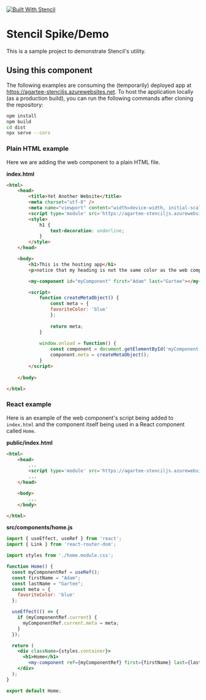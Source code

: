 [![Built With Stencil](https://img.shields.io/badge/-Built%20With%20Stencil-16161d.svg?logo=data%3Aimage%2Fsvg%2Bxml%3Bbase64%2CPD94bWwgdmVyc2lvbj0iMS4wIiBlbmNvZGluZz0idXRmLTgiPz4KPCEtLSBHZW5lcmF0b3I6IEFkb2JlIElsbHVzdHJhdG9yIDE5LjIuMSwgU1ZHIEV4cG9ydCBQbHVnLUluIC4gU1ZHIFZlcnNpb246IDYuMDAgQnVpbGQgMCkgIC0tPgo8c3ZnIHZlcnNpb249IjEuMSIgaWQ9IkxheWVyXzEiIHhtbG5zPSJodHRwOi8vd3d3LnczLm9yZy8yMDAwL3N2ZyIgeG1sbnM6eGxpbms9Imh0dHA6Ly93d3cudzMub3JnLzE5OTkveGxpbmsiIHg9IjBweCIgeT0iMHB4IgoJIHZpZXdCb3g9IjAgMCA1MTIgNTEyIiBzdHlsZT0iZW5hYmxlLWJhY2tncm91bmQ6bmV3IDAgMCA1MTIgNTEyOyIgeG1sOnNwYWNlPSJwcmVzZXJ2ZSI%2BCjxzdHlsZSB0eXBlPSJ0ZXh0L2NzcyI%2BCgkuc3Qwe2ZpbGw6I0ZGRkZGRjt9Cjwvc3R5bGU%2BCjxwYXRoIGNsYXNzPSJzdDAiIGQ9Ik00MjQuNywzNzMuOWMwLDM3LjYtNTUuMSw2OC42LTkyLjcsNjguNkgxODAuNGMtMzcuOSwwLTkyLjctMzAuNy05Mi43LTY4LjZ2LTMuNmgzMzYuOVYzNzMuOXoiLz4KPHBhdGggY2xhc3M9InN0MCIgZD0iTTQyNC43LDI5Mi4xSDE4MC40Yy0zNy42LDAtOTIuNy0zMS05Mi43LTY4LjZ2LTMuNkgzMzJjMzcuNiwwLDkyLjcsMzEsOTIuNyw2OC42VjI5Mi4xeiIvPgo8cGF0aCBjbGFzcz0ic3QwIiBkPSJNNDI0LjcsMTQxLjdIODcuN3YtMy42YzAtMzcuNiw1NC44LTY4LjYsOTIuNy02OC42SDMzMmMzNy45LDAsOTIuNywzMC43LDkyLjcsNjguNlYxNDEuN3oiLz4KPC9zdmc%2BCg%3D%3D&colorA=16161d&style=flat-square)](https://stenciljs.com)

# Stencil Spike/Demo

This is a sample project to demonstrate Stencil's utility.

## Using this component

The following examples are consuming the (temporarily) deployed app at https://agartee-stenciljs.azurewebsites.net. To host the application locally (as a production build), you can run the following commands after cloning the repository:

```bash
npm install
npm build
cd dist
npx serve --cors
```



### Plain HTML example

Here we are adding the web component to a plain HTML file.

**index.html**

```html
<html>
    <head>
        <title>Yet Another Website</title>
        <meta charset="utf-8" />
        <meta name="viewport" content="width=device-width, initial-scale=1.0, minimum-scale=1.0, maximum-scale=5.0" />
        <script type='module' src='https://agartee-stenciljs.azurewebsites.net/esm/spike.js'></script>
        <style>
            h1 {
                text-decoration: underline;
            }
        </style>
    </head>

    <body>
        <h1>This is the hosting app</h1>
        <p>notice that my heading is not the same color as the web component's...</p>

        <my-component id="myComponent" first="Adam" last="Gartee"></my-component>

        <script>
            function createMetaObject() {
                const meta = {
                favoriteColor: 'blue'
                };
        
                return meta;
            }
        
            window.onload = function() {
                const component = document.getElementById('myComponent');
                component.meta = createMetaObject();
            }
        </script>
        
    </body>

</html>
```

### React example

Here is an example of the web component's script being added to `index.html` and the component itself being used in a React component called `Home`.

**public/index.html**

```html
<html>
    <head>
        ...
        <script type='module' src='https://agartee-stenciljs.azurewebsites.net/esm/spike.js'></script>
        ...
    </head>

    <body>
        ...
    </body>

</html>
```

**src/components/home.js**

```jsx
import { useEffect, useRef } from 'react';
import { Link } from 'react-router-dom';

import styles from './home.module.css';

function Home() {
  const myComponentRef = useRef();
  const firstName = "Adam";
  const lastName = "Gartee";
  const meta = {
    favoriteColor: 'blue'
  };

  useEffect(() => {
    if (myComponentRef.current) {
      myComponentRef.current.meta = meta;
    }
  });

  return (
    <div className={styles.container}>
      <h1>Home</h1>
        <my-component ref={myComponentRef} first={firstName} last={lastName}></my-component>
    </div>
  );
}

export default Home;

```
